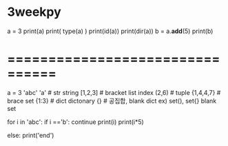# 3weekpy

a = 3
print(a)
print( type(a) )
print(id(a))
print(dir(a))
b = a.__add__(5)
print(b)


# ================================

a = 3
'abc' 'a' # str string
[1,2,3] # bracket list index
(2,6) # tuple
{1,4,4,7} # brace set
{1:3} # dict dictonary
{} # 공집합, blank dict ex) set(), set{} blank set

for i in 'abc':
    if i =='b': continue
    print(i)
    print(i*5)

else:
    print('end')
    
